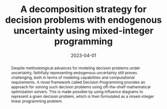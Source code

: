 ---
title: A decomposition strategy for decision problems with endogenous uncertainty using mixed-integer programming
# If group member, use folder name in /content/authors
authors:
  - g_olli_herrala
  - Tommi Ekholm
  - g_fabricio_oliveira

date: 2023-04-01
doi: 10.48550/arXiv.2304.02338

# Schedule page publish date (NOT publication's date).
publishDate: 2017-01-01

# Publication type.
# Legend: 0 = Uncategorized; 1 = Conference paper; 2 = Journal article;
# 3 = Preprint / Working Paper; 4 = Report; 5 = Book; 6 = Book section;
# 7 = Thesis; 8 = Patent
publication_types: ['1']

# Publication name and optional abbreviated publication name. Notice * * on title. # Publication name and optional abbreviated publication name. Quote marks needed for Markdown typesetting
publication: '*ArXiv*'
publication_short: ''

abstract: Despite methodological advances for modeling decision problems under uncertainty, faithfully representing endogenous uncertainty still proves challenging, both in terms of modeling capabilities and computational requirements. A novel framework called Decision Programming provides an approach for solving such decision problems using off-the-shelf mathematical optimization solvers. This is made possible by using influence diagrams to represent a given decision problem, which is then formulated as a mixed-integer linear programming problem.
In this paper, we focus on the type of endogenous uncertainty that received less attention in the introduction of Decision Programming: conditionally observed information. Multi-stage stochastic programming (MSSP) models use conditional non-anticipativity constraints (C-NACs) to represent such uncertainties, and we show how such constraints can be incorporated into Decision Programming models. This allows us to consider the two main types of endogenous uncertainty simultaneously, namely decision-dependent information structure and decision-dependent probability distribution. Additionally, we present a decomposition approach that provides significant computational savings and also enables considering continuous decision variables in certain parts of the problem, whereas the original formulation was restricted to discrete variables only. The extended framework is illustrated with two example problems. The first considers an illustrative multiperiod game and the second is a large-scale cost-benefit problem regarding climate change mitigation. Neither of these example problems could be solved with existing frameworks.

# Summary. An optional shortened abstract.
summary:  

# Not in use. Could be used for keywords 
tags:
  
featured: false

# links:
url_pdf: ''
url_code: ''
url_dataset: ''
url_poster: ''
url_project: ''
url_slides: ''
url_source: ''
url_video: ''

# Categories
#  These asociate the publications with the icons representing reearch topics and application areas
categories: [Modelling decision-making and uncertainty, Efficient formulation and solution methods]

# Associated Projects (optional).
#   Associate this publication with one or more of your projects.
#   Simply enter your project's folder or file name without extension.
#   E.g. `internal-project` references `content/project/internal-project/index.md`.
#   Otherwise, set `projects: []`.
projects: [2020-AF-Decision_programming]

# Featured image
# To use, add an image named `featured.jpg/png` to your page's folder.
# Focal points: Smart, Center, TopLeft, Top, TopRight, Left, Right, BottomLeft, Bottom, BottomRight.
image:
  caption: ''
  focal_point: ''
  preview_only: false
  
# remove social media icons 
share: false
---